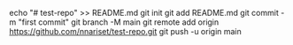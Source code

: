 echo "# test-repo" >> README.md
git init
git add README.md
git commit -m "first commit"
git branch -M main
git remote add origin https://github.com/nnariset/test-repo.git
git push -u origin main
